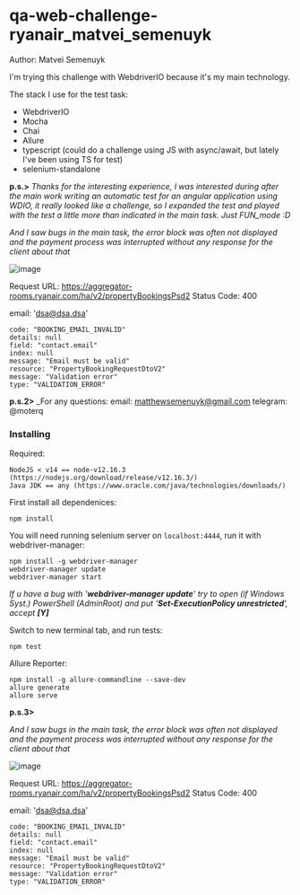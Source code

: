 # qa-web-challenge-ryanair_matvei_semenuyk

Author: Matvei Semenuyk

I'm trying this challenge with WebdriverIO because it's my main technology.

The stack I use for the test task:
- WebdriverIO
- Mocha
- Chai
- Allure
- typescript (could do a challenge using JS with async/await, but lately I've been using TS for test)
- selenium-standalone

**p.s.>**
_Thanks for the interesting experience, I was interested during after the main work writing an automatic test for an angular application using WDIO, it really looked like a challenge, so I expanded the test and played with the test a little more than indicated in the main task. Just FUN_mode :D_

_And I saw bugs in the main task, the error block was often not displayed and the payment process was interrupted without any response for the client about that_

![image](https://user-images.githubusercontent.com/53184739/161393276-a1a7d535-b2d7-4135-b658-a2b3a62936dd.png)

Request URL: https://aggregator-rooms.ryanair.com/ha/v2/propertyBookingsPsd2
Status Code: 400 

email: 'dsa@dsa.dsa'
```
code: "BOOKING_EMAIL_INVALID"
details: null
field: "contact.email"
index: null
message: "Email must be valid"
resource: "PropertyBookingRequestDtoV2"
message: "Validation error"
type: "VALIDATION_ERROR"
```

**p.s.2>**
_For any questions:
email: matthewsemenuyk@gmail.com
telegram: @moterq

### Installing

Required:
```
NodeJS < v14 == node-v12.16.3 (https://nodejs.org/download/release/v12.16.3/) 
Java JDK == any (https://www.oracle.com/java/technologies/downloads/)

```

First install all dependenices:
```
npm install
```

You will need running selenium server on `localhost:4444`, run it with webdriver-manager:
```
npm install -g webdriver-manager
webdriver-manager update
webdriver-manager start
```
_If u have a bug with '**webdriver-manager update**' try to open (if Windows Syst.) PowerShell (AdminRoot) and put '**Set-ExecutionPolicy unrestricted**', accept **[Y]**_

Switch to new terminal tab, and run tests:
```
npm test
```

Allure Reporter:
```
npm install -g allure-commandline --save-dev
allure generate
allure serve
```


**p.s.3>**

_And I saw bugs in the main task, the error block was often not displayed and the payment process was interrupted without any response for the client about that_

![image](https://user-images.githubusercontent.com/53184739/161393276-a1a7d535-b2d7-4135-b658-a2b3a62936dd.png)

Request URL: https://aggregator-rooms.ryanair.com/ha/v2/propertyBookingsPsd2
Status Code: 400 

email: 'dsa@dsa.dsa'
```
code: "BOOKING_EMAIL_INVALID"
details: null
field: "contact.email"
index: null
message: "Email must be valid"
resource: "PropertyBookingRequestDtoV2"
message: "Validation error"
type: "VALIDATION_ERROR"
```
